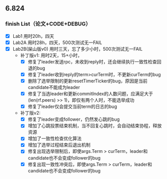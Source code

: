 ## 6.824
### finish List（论文+CODE+DEBUG）
- [x] Lab1  用时20h，四天
- [x] Lab2A 用时28h，四天，500次测试无一FAIL
- [x] Lab2B(屎山版v0) 用时三天，忘了多少小时，500次测试无一FAIL
  - 补丁版v1: 用时2天，15+小时，
    - [x] 修复了leader发送rpc，未收到reply时，还会继续执行一致性检查回退的bug
    - [x] 修复了leader收到reply的term>curTerm时，不更新curTerm的bug
    - [x] 删除了选举限制的更新resetTimerTicker的bug，原因是当前candidate不能成为leader
    - [x] 修复了当选leader和更新commitIndex的人数问题，应满足大于(len(rf.peers) >> 1)，即仅有两个人时，不能选举成功
    - [x] 修复了leader仅会提交当前term的日志的bug
  - 补丁版v2:
    - [x] 修复了leader变成follower，仍然发心跳的bug
    - [x] 增加了心跳投票结束机制，当不回复心跳时，会自动结束协程，释放资源
    - [x] 增加了一致性检查优化算法
    - [x] 增加了选举过程结束后退出机制
    - [x] 修复出现选举限制后，即使args.Term > curTerm，leader和candidate也不会变成follower的bug
    - [x] 修复出现一致性冲突后，即使args.Term > curTerm，leader和candidate也不会变成follower的bug
